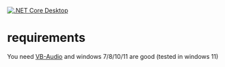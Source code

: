[![.NET Core Desktop](https://github.com/iakzs/VirtualMicApp/actions/workflows/dotnet-desktop.yml/badge.svg)](https://github.com/iakzs/VirtualMicApp/actions/workflows/dotnet-desktop.yml)
# requirements
You need [VB-Audio](https://vb-audio.com/Cable/index.htm) and windows 7/8/10/11 are good (tested in windows 11)
